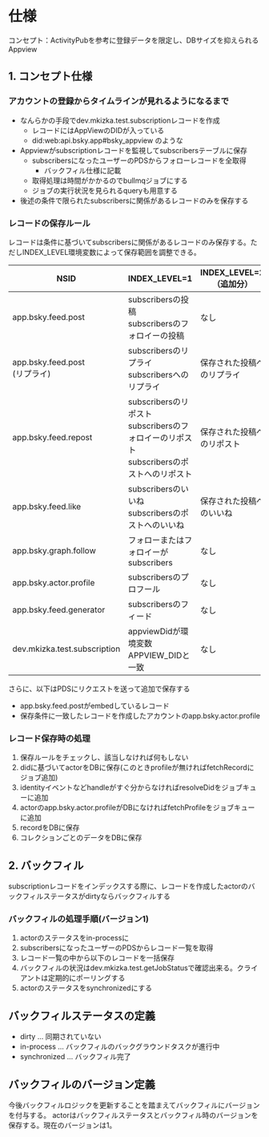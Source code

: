 # 仕様

コンセプト：ActivityPubを参考に登録データを限定し、DBサイズを抑えられるAppview

## 1. コンセプト仕様

### アカウントの登録からタイムラインが見れるようになるまで

- なんらかの手段でdev.mkizka.test.subscriptionレコードを作成
  - レコードにはAppViewのDIDが入っている
  - did:web:api.bsky.app#bsky_appview のような
- Appviewがsubscriptionレコードを監視してsubscribersテーブルに保存
  - subscribersになったユーザーのPDSからフォローレコードを全取得
    - バックフィル仕様に記載
  - 取得処理は時間がかかるのでbullmqジョブにする
  - ジョブの実行状況を見られるqueryも用意する
- 後述の条件で限られたsubscribersに関係があるレコードのみを保存する

### レコードの保存ルール

レコードは条件に基づいてsubscribersに関係があるレコードのみ保存する。ただしINDEX_LEVEL環境変数によって保存範囲を調整できる。

| NSID                             | INDEX_LEVEL=1                                                                                 | INDEX_LEVEL=2（追加分）    |
| -------------------------------- | --------------------------------------------------------------------------------------------- | -------------------------- |
| app.bsky.feed.post               | subscribersの投稿<br>subscribersのフォロイーの投稿                                            | なし                       |
| app.bsky.feed.post<br>(リプライ) | subscribersのリプライ<br>subscribersへのリプライ                                              | 保存された投稿へのリプライ |
| app.bsky.feed.repost             | subscribersのリポスト<br>subscribersのフォロイーのリポスト<br>subscribersのポストへのリポスト | 保存された投稿へのリポスト |
| app.bsky.feed.like               | subscribersのいいね<br>subscribersのポストへのいいね                                          | 保存された投稿へのいいね   |
| app.bsky.graph.follow            | フォローまたはフォロイーがsubscribers                                                         | なし                       |
| app.bsky.actor.profile           | subscribersのプロフール                                                                       | なし                       |
| app.bsky.feed.generator          | subscribersのフィード                                                                         | なし                       |
| dev.mkizka.test.subscription     | appviewDidが環境変数APPVIEW_DIDと一致                                                         | なし                       |

さらに、以下はPDSにリクエストを送って追加で保存する

- app.bsky.feed.postがembedしているレコード
- 保存条件に一致したレコードを作成したアカウントのapp.bsky.actor.profile

### レコード保存時の処理

1. 保存ルールをチェックし、該当しなければ何もしない
2. didに基づいてactorをDBに保存(このときprofileが無ければfetchRecordにジョブ追加)
3. identityイベントなどhandleがすぐ分からなければresolveDidをジョブキューに追加
4. actorのapp.bsky.actor.profileがDBになければfetchProfileをジョブキューに追加
5. recordをDBに保存
6. コレクションごとのデータをDBに保存

## 2. バックフィル

subscriptionレコードをインデックスする際に、レコードを作成したactorのバックフィルステータスがdirtyならバックフィルする

### バックフィルの処理手順(バージョン1)

1. actorのステータスをin-processに
2. subscribersになったユーザーのPDSからレコード一覧を取得
3. レコード一覧の中から以下のレコードを一括保存
4. バックフィルの状況はdev.mkizka.test.getJobStatusで確認出来る。クライアントは定期的にポーリングする
5. actorのステータスをsynchronizedにする

## バックフィルステータスの定義

- dirty ... 同期されていない
- in-process ... バックフィルのバックグラウンドタスクが進行中
- synchronized ... バックフィル完了

## バックフィルのバージョン定義

今後バックフィルロジックを更新することを踏まえてバックフィルにバージョンを付与する。
actorはバックフィルステータスとバックフィル時のバージョンを保存する。現在のバージョンは1。
